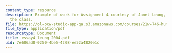 ```yaml
---
content_type: resource
description: Example of work for Assignment 4 courtesy of Janet Leung, a student in
  the class.
file: https://ol-ocw-studio-app-qa.s3.amazonaws.com/courses/21w-746-humanistic-perspectives-on-medicine-from-ancient-greece-to-modern-america-spring-2005/7e606ad802504be54208ee52a4820e1c_essay4_leung_2004.pdf
file_type: application/pdf
resourcetype: Document
title: essay4_leung_2004.pdf
uid: 7e606ad8-0250-4be5-4208-ee52a4820e1c
---
```

